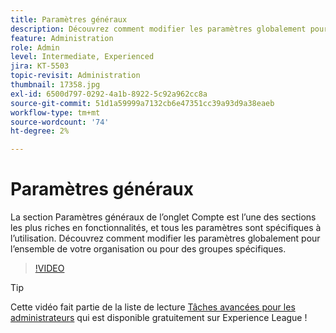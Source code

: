 ```yaml
---
title: Paramètres généraux
description: Découvrez comment modifier les paramètres globalement pour l’ensemble de votre organisation ou pour des groupes spécifiques
feature: Administration
role: Admin
level: Intermediate, Experienced
jira: KT-5503
topic-revisit: Administration
thumbnail: 17358.jpg
exl-id: 6500d797-0292-4a1b-8922-5c92a962cc8a
source-git-commit: 51d1a59999a7132cb6e47351cc39a93d9a38eaeb
workflow-type: tm+mt
source-wordcount: '74'
ht-degree: 2%

---
```


# Paramètres généraux

La section Paramètres généraux de l’onglet Compte est l’une des sections les plus riches en fonctionnalités, et tous les paramètres sont spécifiques à l’utilisation. Découvrez comment modifier les paramètres globalement pour l’ensemble de votre organisation ou pour des groupes spécifiques.

>[!VIDEO](https://video.tv.adobe.com/v/3412507?quality=12&learn=on&hidetitle=true)

>[!TIP]
>
>Cette vidéo fait partie de la liste de lecture [Tâches avancées pour les administrateurs](https://experienceleague.adobe.com/en/playlists/acrobat-sign-perform-advanced-tasks-administrators) qui est disponible gratuitement sur Experience League !
